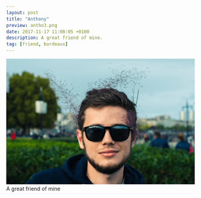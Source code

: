 ```yaml
---
layout: post
title: "Anthony"
preview: antho3.png
date: 2017-11-17 11:08:05 +0100
description: A great friend of mine.
tag: [friend, bordeaux]
---
```


![Picture 1](/assets/images/antho3.png)
A great friend of mine

